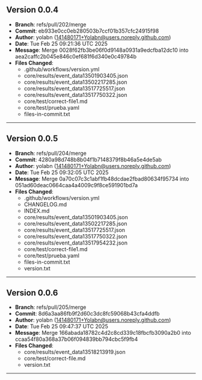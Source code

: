 ## Version 0.0.4
- **Branch**: refs/pull/202/merge
- **Commit**: eb933e0cc0eb280503b7ccf01b357cfc24915f98
- **Author**: yolabn (141480171+Yolabn@users.noreply.github.com)
- **Date**: Tue Feb 25 09:21:36 UTC 2025
- **Message**: Merge 0028f62fb3be06f0d9148a0931a9edcfba12dc10 into aea2caffc2b045e846c0ef681f6d340e0c49784b
- **Files Changed**:
  - .github/workflows/version.yml
  - core/results/event_data13501903405.json
  - core/results/event_data13502217285.json
  - core/results/event_data13517725517.json
  - core/results/event_data13517750322.json
  - core/test/correct-file1.md
  - core/test/prueba.yaml
  - files-in-commit.txt
---------------------------------
## Version 0.0.5
- **Branch**: refs/pull/204/merge
- **Commit**: 4280a98d748b8b04f1b7148379f8b46a5e4de5ab
- **Author**: yolabn (141480171+Yolabn@users.noreply.github.com)
- **Date**: Tue Feb 25 09:32:05 UTC 2025
- **Message**: Merge 0a70c07c3c1abf1fb48dcdae2fbad80634f95734 into 051ad60deac0664caa4a4009c9f8ce591901bd7a
- **Files Changed**:
  - .github/workflows/version.yml
  - CHANGELOG.md
  - INDEX.md
  - core/results/event_data13501903405.json
  - core/results/event_data13502217285.json
  - core/results/event_data13517725517.json
  - core/results/event_data13517750322.json
  - core/results/event_data13517954232.json
  - core/test/correct-file1.md
  - core/test/prueba.yaml
  - files-in-commit.txt
  - version.txt
---------------------------------
## Version 0.0.6
- **Branch**: refs/pull/205/merge
- **Commit**: 8d6a3aa86fb9f2d60c3dc8fc59068b43cfa4ddfb
- **Author**: yolabn (141480171+Yolabn@users.noreply.github.com)
- **Date**: Tue Feb 25 09:47:37 UTC 2025
- **Message**: Merge 166abada18782c4d2c8cd339c18fbcfb3090a2b0 into ccaa54f80a368a37b06f094839bb794cbc5f9fb4
- **Files Changed**:
  - core/results/event_data13518213919.json
  - core/test/correct-file.md
  - version.txt
---------------------------------
